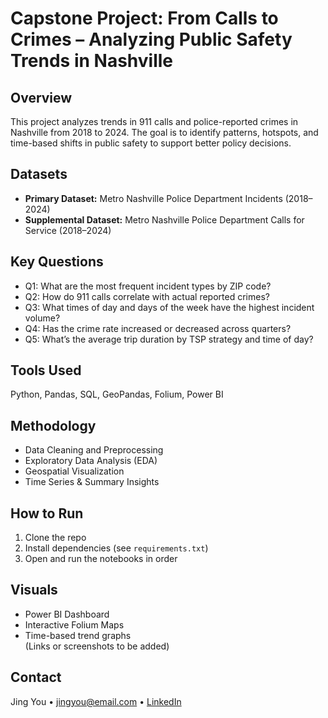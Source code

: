 # Capstone Project: From Calls to Crimes – Analyzing Public Safety Trends in Nashville

## Overview  
This project analyzes trends in 911 calls and police-reported crimes in Nashville from 2018 to 2024. The goal is to identify patterns, hotspots, and time-based shifts in public safety to support better policy decisions.

## Datasets  
- **Primary Dataset:** Metro Nashville Police Department Incidents (2018–2024)  
- **Supplemental Dataset:** Metro Nashville Police Department Calls for Service (2018–2024)

## Key Questions  
- Q1: What are the most frequent incident types by ZIP code?  
- Q2: How do 911 calls correlate with actual reported crimes?  
- Q3: What times of day and days of the week have the highest incident volume?  
- Q4: Has the crime rate increased or decreased across quarters?  
- Q5: What’s the average trip duration by TSP strategy and time of day?

## Tools Used  
Python, Pandas, SQL, GeoPandas, Folium, Power BI

## Methodology  
- Data Cleaning and Preprocessing  
- Exploratory Data Analysis (EDA)  
- Geospatial Visualization  
- Time Series & Summary Insights

## How to Run  
1. Clone the repo  
2. Install dependencies (see `requirements.txt`)  
3. Open and run the notebooks in order

## Visuals  
- Power BI Dashboard  
- Interactive Folium Maps  
- Time-based trend graphs  
(Links or screenshots to be added)

## Contact  
Jing You • jingyou@email.com • [LinkedIn](https://www.linkedin.com/in/jing-you84/)
